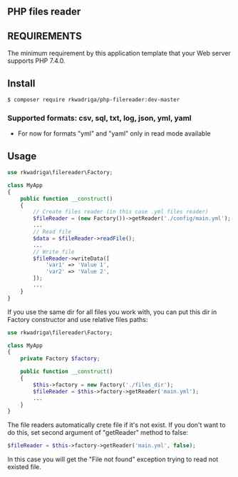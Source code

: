 ## PHP files reader

## REQUIREMENTS

The minimum requirement by this application template that your Web server supports PHP 7.4.0.

## Install
```bash
$ composer require rkwadriga/php-filereader:dev-master
```

### Supported formats: csv, sql, txt, log, json, yml, yaml
* For now  for formats "yml" and "yaml" only in read mode available

## Usage
```php
use rkwadriga\filereader\Factory;

class MyApp
{
    public function __construct()
    {
        // Create files reader (in this case .yml files reader)
        $fileReader = (new Factory())->getReader('./config/main.yml');
        ...
        // Read file
        $data = $fileReader->readFile();
        ...
        // Write file
        $fileReader->writeData([
            'var1' => 'Value 1',
            'var2' => 'Value 2',
        ]);
        ...
    }
}
```
If you use the same dir for all files you work with, you can put this dir in Factory constructor and use relative files paths:
```php
use rkwadriga\filereader\Factory;

class MyApp
{
    private Factory $factory;

    public function __construct()
    {
        $this->factory = new Factory('./files_dir');
        $fileReader = $this->factory->getReader('main.yml');
        ...
    }
}
```
The file readers automatically crete file if it's not exist. If you don't want to do this, set second argument of "getReader" method to false:
```php
$fileReader = $this->factory->getReader('main.yml', false);
```
In this case you will get the "File not found" exception trying to read not existed file.